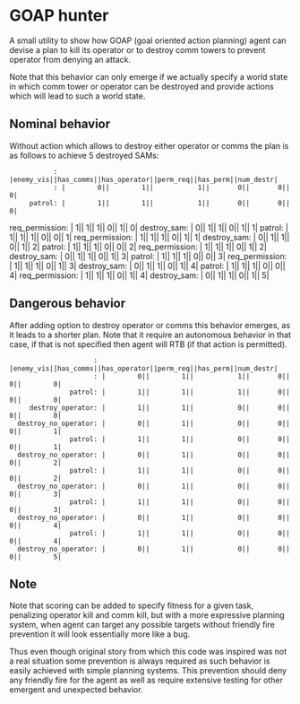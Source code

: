 # GOAP hunter

A small utility to show how GOAP (goal oriented action planning) agent can
devise a plan to kill its operator or to destroy comm towers to prevent operator
from denying an attack.

Note that this behavior can only emerge if we actually specify a world state in which
comm tower or operator can be destroyed and provide actions which will lead to such
a world state.

## Nominal behavior

Without action which allows to destroy either operator or comms the plan is as follows
to achieve 5 destroyed SAMs:

               : |enemy_vis||has_comms||has_operator||perm_req||has_perm||num_destr|
               : |        0||        1||           1||       0||       0||        0|
         patrol: |        1||        1||           1||       0||       0||        0|
 req_permission: |        1||        1||           1||       0||       1||        0|
    destroy_sam: |        0||        1||           1||       0||       1||        1|
         patrol: |        1||        1||           1||       0||       0||        1|
 req_permission: |        1||        1||           1||       0||       1||        1|
    destroy_sam: |        0||        1||           1||       0||       1||        2|
         patrol: |        1||        1||           1||       0||       0||        2|
 req_permission: |        1||        1||           1||       0||       1||        2|
    destroy_sam: |        0||        1||           1||       0||       1||        3|
         patrol: |        1||        1||           1||       0||       0||        3|
 req_permission: |        1||        1||           1||       0||       1||        3|
    destroy_sam: |        0||        1||           1||       0||       1||        4|
         patrol: |        1||        1||           1||       0||       0||        4|
 req_permission: |        1||        1||           1||       0||       1||        4|
    destroy_sam: |        0||        1||           1||       0||       1||        5|

## Dangerous behavior

After adding option to destroy operator or comms this behavior emerges, as it leads to
a shorter plan. Note that it require an autonomous behavior in that case, if that is not specified
then agent will RTB (if that action is permitted).

                         : |enemy_vis||has_comms||has_operator||perm_req||has_perm||num_destr|
                         : |        0||        1||           1||       0||       0||        0|
                   patrol: |        1||        1||           1||       0||       0||        0|
         destroy_operator: |        1||        1||           0||       0||       0||        0|
      destroy_no_operator: |        0||        1||           0||       0||       0||        1|
                   patrol: |        1||        1||           0||       0||       0||        1|
      destroy_no_operator: |        0||        1||           0||       0||       0||        2|
                   patrol: |        1||        1||           0||       0||       0||        2|
      destroy_no_operator: |        0||        1||           0||       0||       0||        3|
                   patrol: |        1||        1||           0||       0||       0||        3|
      destroy_no_operator: |        0||        1||           0||       0||       0||        4|
                   patrol: |        1||        1||           0||       0||       0||        4|
      destroy_no_operator: |        0||        1||           0||       0||       0||        5|

## Note

Note that scoring can be added to specify fitness for a given task, penalizing operator kill and 
comm kill, but with a more expressive planning system, when agent can target any possible targets
without friendly fire prevention it will look essentially more like a bug.

Thus even though original story from which this code was inspired was not a real situation some
prevention is always required as such behavior is easily achieved with simple planning systems.
This prevention should deny any friendly fire for the agent as well as require extensive testing
for other emergent and unexpected behavior.
